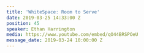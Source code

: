 ```yaml
---
title: 'WhiteSpace: Room to Serve'
date: 2019-03-25 14:33:00 Z
position: 45
speaker: Ethan Harrington
media: https://www.youtube.com/embed/qO44BRSPOeU
message_date: 2019-03-24 10:00:00 Z
---
```


